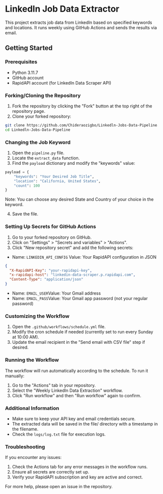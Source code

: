 # LinkedIn Job Data Extractor

This project extracts job data from LinkedIn based on specified keywords and locations. It runs weekly using GitHub Actions and sends the results via email.

## Getting Started

### Prerequisites

- Python 3.11.7
- GitHub account
- RapidAPI account (for LinkedIn Data Scraper API)

### Forking/Cloning the Repository

1. Fork the repository by clicking the "Fork" button at the top right of the repository page.
2. Clone your forked repository:

``` bash
git clone https://github.com/Chideraozigbo/Linkedln-Jobs-Data-Pipeline.git
cd Linkedln-Jobs-Data-Pipeline
```
### Changing the Job Keyword

1. Open the `pipeline.py` file.
2. Locate the `extract_data` function.
3. Find the `payload` dictionary and modify the "keywords" value:

```python
payload = {
    "keywords": "Your Desired Job Title",
    "location": "California, United States",
    "count": 100
}
```
Note: You can choose any desired State and Country of your choice in the keyword.

4. Save the file.

### Setting Up Secrets for GitHub Actions

1. Go to your forked repository on GitHub.
2. Click on "Settings" > "Secrets and variables" > "Actions".
3. Click "New repository secret" and add the following secrets:
- Name: `LINKEDIN_API_CONFIG` Value: Your RapidAPI configuration in JSON

```json
{
  "X-RapidAPI-Key": "your-rapidapi-key",
  "x-rapidapi-host": "linkedin-data-scraper.p.rapidapi.com",
  "Content-Type": "application/json"
}
```

- Name: `EMAIL_USER`Value: Your Gmail address
- Name: `EMAIL_PASS`Value: Your Gmail app password (not your regular password)

### Customizing the Workflow

1. Open the `.github/workflows/schedule.yml` file.
2. Modify the cron schedule if needed (currently set to run every Sunday at 10:00 AM).
3. Update the email recipient in the "Send email with CSV file" step if desired.

### Running the Workflow
The workflow will run automatically according to the schedule. To run it manually:

1. Go to the "Actions" tab in your repository.
2. Select the "Weekly LinkedIn Data Extraction" workflow.
3. Click "Run workflow" and then "Run workflow" again to confirm.

### Additional Information

- Make sure to keep your API key and email credentials secure.
- The extracted data will be saved in the file/ directory with a timestamp in the filename.
- Check the `logs/log.txt` file for execution logs.

### Troubleshooting
If you encounter any issues:

1. Check the Actions tab for any error messages in the workflow runs.
2. Ensure all secrets are correctly set up.
3. Verify your RapidAPI subscription and key are active and correct.

For more help, please open an issue in the repository.

